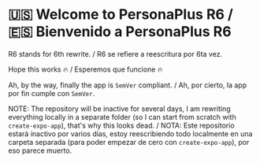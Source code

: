 <!--R6 MD ONLY, remove on merge-->
# :us: Welcome to PersonaPlus R6 / :es: Bienvenido a PersonaPlus R6

R6 stands for 6th rewrite. / R6 se refiere a reescritura por 6ta vez.

Hope this works :fire: / Esperemos que funcione :fire:

Ah, by the way, finally the app is `SemVer` compliant. / Ah, por cierto, la app por fin cumple con `SemVer`.

NOTE: The repository will be inactive for several days, I am rewriting everything locally in a separate folder (so I can start from scratch with `create-expo-app`), that's why this looks dead. / NOTA: Este repositorio estará inactivo por varios días, estoy reescribiendo todo localmente en una carpeta separada (para poder empezar de cero con `create-expo-app`), por eso parece muerto.

<!-- <h1 align="center">PersonaPlus</h1> -->

<!-- ![PersonaPlus banner](https://raw.githubusercontent.com/ZakaHaceCosas/personaplus/main/assets/PP_BANNER.png) -->

<!--markdownlint-disable-next-line-->
<!-- <div align="center">

[![GitHub last commit](https://img.shields.io/github/last-commit/ZakaHaceCosas/personaplus?style=for-the-badge&logo=github&color=black)](https://github.com/ZakaHaceCosas/personaplus/commits/)
[![GitHub Repo size](https://img.shields.io/github/repo-size/ZakaHaceCosas/personaplus?style=for-the-badge&logo=visualstudiocode)](https://github.com/ZakaHaceCosas/personaplus/tree/main/app)
[![GitHub Repo stars](https://img.shields.io/github/stars/ZakaHaceCosas/personaplus?style=for-the-badge&logo=github&color=orange)](https://github.com/ZakaHaceCosas/personaplus/stargazers)
![Created at](https://img.shields.io/github/created-at/ZakaHaceCosas/personaplus?style=for-the-badge&color=white&logo=github)
[![GitHub License](https://img.shields.io/github/license/zakahacecosas/personaplus?style=for-the-badge&color=%23d52e35)](https://github.com/ZakaHaceCosas/personaplus/blob/main/LICENSE.md)
[![Website](https://img.shields.io/website?url=https%3A%2F%2Fpersonaplus.vercel.app&up_message=WORKING%20%3A%5D&up_color=%2332FF80&down_message=NOT%20WORKING%20%3A%5B&down_color=%23FF3232&style=for-the-badge)](https://personaplus.vercel.app)
[![App version](https://img.shields.io/github/package-json/v/zakahacecosas/personaplus?style=for-the-badge&labelColor=%23000&color=%23fff)](https://github.com/ZakaHaceCosas/personaplus/blob/main/package.json#L3)

</div> -->

<!-- ## DATE UN PLUS

**PersonaPlus** es una app de código abierto 3 en 1 para ayudar a los usuarios a cuidar de su salud, dieta, y bienestar digital. A ***darse más***, como nos gusta decir.

Este repositorio es un *monorepo*, aloja la app PersonaPlus y la libreria [OpenHealthJS](https://github.com/ZakaHaceCosas/personaplus/blob/main/core/README.md), creada por nosotrs para obtener datos de salud precisos con los que ayudar al usuario.

## Descargar la app

Prueba la app descargando una *Pre-Release* desde la [página de lanzamientos](https://github.com/ZakaHaceCosas/personaplus/releases). **No hay versiones estables**, así que es normal encontrar fallos y funciones aún no implementadas.

### Testing

PersonaPlus está en su primera fase, codename "*PRE-APP*", con varios errores conocidos. Si encuentras algún problema, por favor [repórtalo aquí](https://github.com/ZakaHaceCosas/personaplus/issues). ¡Cada aporte cuenta!

## Funciones planeadas, hoja de ruta, y más

Muchas funciones están en desarrollo o por implementar. Puedes ver lo planeado en la página de Issues o en el [proyecto de GitHub](https://github.com/users/ZakaHaceCosas/projects/1/views/1).

Respecto a las *milestones*, estas incluyen las "issues" de etiqueta `ROADMAP` según para cuando se quieren completar. Cuando se vayan creando nuevas issues por los demás usuarios, como sugerencias o errores, aquellas que se acepten se irán añadiendo a las milestones según la prioridad dada.

## ¿Cómo contribuir?

Fácil: clona el repositorio (`git clone https://github.com/ZakaHaceCosas/personaplus.git`) y empieza a programar. Todas las contribuciones son bienvenidas. Programa a tu manera, aunque te agradecería seguir las [PAUTAS DE CONTRIBUCIÓN](https://github.com/ZakaHaceCosas/personaplus/blob/main/CONTRIBUTING.md) y la [DOCUMENTACIÓN](https://github.com/ZakaHaceCosas/personaplus/blob/main/DOCS.md).

## Licencia y créditos

### Licencia

PersonaPlus está licenciada bajo la licencia GPL-3.0-only. En resumen: puedes utilizar la aplicación para cualquier propósito, examinar, descargar, reutilizar, modificar y redistribuir el código fuente y las versiones modificadas libremente. Sin embargo, cualquier redistribución o modificación debe ser bajo la misma licencia GPL-3.0-only. Esto significa que tu redistribución debe ser de código abierto, incluir un acceso claro al código fuente y proporcionar créditos tanto al creador original como a cualquier otro contribuidor bajo GPL-3.0 u otras licencias que requieran atribución.

Asegúrate de que cualquier software de terceros utilizado que esté bajo diferentes licencias (como MIT) también se maneje adecuadamente según sus términos específicos.

### Créditos

#### Creador y contribuidores

Creado por Zakaria ([@ZakaHaceCosas](https://bento.me/zakahacecosas)).

[Todos los contribuidores aparecen en esta pestaña](https://github.com/zakaHaceCosas/personaplus/graphs/contributors). Los que hagan aportes significativos, aparecerán también aquí. ¡Gracias por contribuir!

#### Software libre

Gracias a todo este maravilloso software libre, PersonaPlus es posible. ¡Gracias!

- [React](https://react.dev/) (y los paquetes asociados)
- [React Native](https://reactnative.dev/) (y los paquetes asociados)
- [Expo](https://expo.dev/) (y los paquetes asociados)
- [React Native Countdown Circle Timer](https://github.com/vydimitrov/react-countdown-circle-timer/)
- [React Native SVG](https://github.com/software-mansion/react-native-svg)
- [React Navigation](https://github.com/react-navigation/react-navigation)
- [i18next](https://github.com/i18next/i18next)

## Únete al club de los que quieren darse más :]

<!--markdownlint-disable-next-line-- CLOSEME
<div align="center">

[![YouTube button](https://img.shields.io/badge/YouTube-PersonaPlus-red?style=for-the-badge&logo=youtube)](https://www.youtube.com/playlist?list=PLdif1flfmG__g_a1QSmBNnSh_6pAeRizW)
[![Discord button](https://img.shields.io/badge/Discord-Servidor_de_Discord-blue?style=for-the-badge&logo=discord&logoColor=white)](https://discord.com/invite/euVHrr46c6)

</div>
 -->
